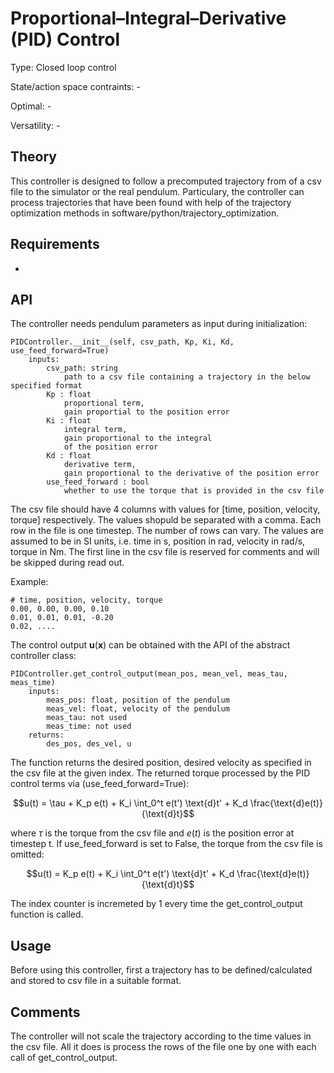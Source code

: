 #  Proportional–Integral–Derivative (PID) Control #

Type: Closed loop control

State/action space contraints: -

Optimal: -

Versatility: -

## Theory #

This controller is designed to follow a precomputed trajectory
 from of a csv file to the simulator or the real pendulum. Particulary, the controller can process trajectories that have been found with help of the trajectory optimization methods in software/python/trajectory_optimization.

## Requirements #

-

## API

The controller needs pendulum parameters as input during initialization:

    PIDController.__init__(self, csv_path, Kp, Ki, Kd, use_feed_forward=True)
        inputs:
            csv_path: string
                path to a csv file containing a trajectory in the below specified format
            Kp : float
                proportional term,
                gain proportial to the position error
            Ki : float
                integral term,
                gain proportional to the integral
                of the position error
            Kd : float
                derivative term,
                gain proportional to the derivative of the position error
            use_feed_forward : bool
                whether to use the torque that is provided in the csv file

The csv file should have 4 columns with values for [time, position, velocity, torque] respectively. The values shopuld be separated with a comma. Each row in the file is one timestep. The number of rows can vary.
The values are assumed to be in SI units, i.e. time in s, position in rad, velocity in rad/s, torque in Nm.
The first line in the csv file is reserved for comments and will be skipped during read out.

Example:

    # time, position, velocity, torque
    0.00, 0.00, 0.00, 0.10
    0.01, 0.01, 0.01, -0.20
    0.02, ....

The control output $`\mathbf{u}(\mathbf{x})`$ can be obtained with the API of the abstract controller class:

    PIDController.get_control_output(mean_pos, mean_vel, meas_tau, meas_time)
        inputs:
            meas_pos: float, position of the pendulum
            meas_vel: float, velocity of the pendulum
            meas_tau: not used
            meas_time: not used
        returns:
            des_pos, des_vel, u

The function returns the desired position, desired velocity as specified in the csv file at the given index. The returned torque processed by the PID control terms via (use_feed_forward=True):
```math
u(t) = \tau + K_p e(t) + K_i \int_0^t e(t') \text{d}t' + K_d \frac{\text{d}e(t)}{\text{d}t}
```
where $`\tau`$ is the torque from the csv file and $`e(t)`$ is the position error at timestep t.
If use_feed_forward is set to False, the torque from the csv file is omitted:
```math
u(t) = K_p e(t) + K_i \int_0^t e(t') \text{d}t' + K_d \frac{\text{d}e(t)}{\text{d}t}
```

The index counter is incremeted by 1 every time the get_control_output function is called.

## Usage #

Before using this controller, first a trajectory has to be defined/calculated
and stored to csv file in a suitable format.

## Comments

The controller will not scale the trajectory according to the time values in the csv file. All it does is process the rows of the file one by one with each call of get_control_output.

